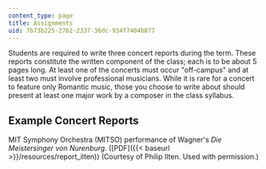 ```yaml
---
content_type: page
title: Assignments
uid: 7b73b225-27b2-2337-36dc-934f7404b877
---
```


Students are required to write three concert reports during the term. These reports constitute the written component of the class; each is to be about 5 pages long. At least one of the concerts must occur "off-campus" and at least two must involve professional musicians. While it is rare for a concert to feature only Romantic music, those you choose to write about should present at least one major work by a composer in the class syllabus.

Example Concert Reports
-----------------------

MIT Symphony Orchestra (MITSO) performance of Wagner's _Die Meistersinger von Nurenburg_. ([PDF]({{< baseurl >}}/resources/report_ilten)) (Courtesy of Philip Ilten. Used with permission.)